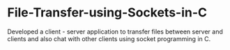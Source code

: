 # File-Transfer-using-Sockets-in-C
Developed a client - server application to transfer files between server and clients and also chat with other clients using socket programming in C.
